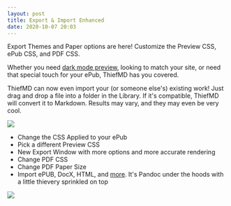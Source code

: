 ```yaml
---
layout: post
title: Export & Import Enhanced
date: 2020-10-07 20:03
---
```


Export Themes and Paper options are here! Customize the Preview CSS, ePub CSS, and PDF CSS.

Whether you need [dark mode preview](https://themes.thiefmd.com/2020/10/07/preview-inverted), looking to match your site, or need that special touch for your ePub, ThiefMD has you covered.

ThiefMD can now even import your (or someone else's) existing work! Just drag and drop a file into a folder in the Library. If it's compatible, ThiefMD will convert it to Markdown. Results may vary, and they may even be very cool.

<!-- more -->

![](/images/epub-export.png)

* Change the CSS Applied to your ePub
* Pick a different Preview CSS
* New Export Window with more options and more accurate rendering
* Change PDF CSS
* Change PDF Paper Size
* Import ePUB, DocX, HTML, and [more](https://pandoc.org). It's Pandoc under the hoods with a little thievery sprinkled on top

![](/images/import-epub.png)